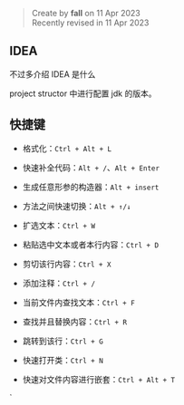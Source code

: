 > Create by **fall** on 11 Apr 2023<br/>
> Recently revised in 11 Apr 2023

## IDEA

不过多介绍 IDEA 是什么

project structor 中进行配置 jdk 的版本。

## 快捷键

- 格式化：`Ctrl + Alt + L`
- 快速补全代码：`Alt + /`、`Alt + Enter`
- 生成任意形参的构造器：`Alt + insert`
- 方法之间快速切换：`Alt + ↑/↓`
- 扩选文本：`Ctrl + W`
- 粘贴选中文本或者本行内容：`Ctrl + D`
- 剪切该行内容：`Ctrl + X`
- 添加注释：`Ctrl + /`
- 当前文件内查找文本：`Ctrl + F`
- 查找并且替换内容：`Ctrl + R`
- 跳转到该行：`Ctrl + G`
- 快速打开类：`Ctrl + N`

- 快速对文件内容进行嵌套：`Ctrl + Alt + T`

`